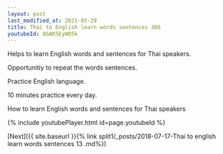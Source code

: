 ```yaml
---
layout: post
last_modified_at: 2021-03-29
title: Thai to English learn words sentences 380 
youtubeId: 8GAK5EyWO5k
---
```

 
 
Helps to learn English words and sentences for Thai speakers.

Opportunitiy to repeat the words sentences. 

Practice English language. 
 
10 minutes practice every day. 
 
How to learn English words and sentences for Thai speakers 
 
{% include youtubePlayer.html id=page.youtubeId %}
 
 
[Next]({{ site.baseurl }}{% link  split1/_posts/2018-07-17-Thai to english learn words sentences 13 .md%})
 
